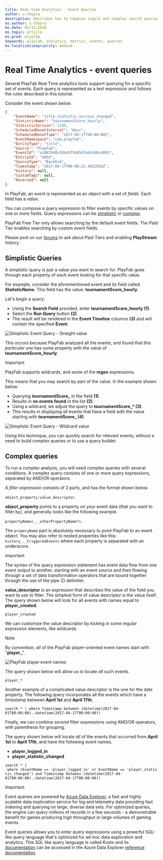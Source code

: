 ```yaml
---
title: Real-time Analytics - Event Queries
author: v-thopra
description: Describes how to compose simple and complex search queries for PlayFab events.
ms.author: v-thopra
ms.date: 01/11/2018
ms.topic: article
ms.prod: playfab
keywords: playfab, analytics, metrics, events, queries
ms.localizationpriority: medium
---
```


# Real Time Analytics - event queries

Several PlayFab Real Time analytics tools support querying for a specific set of events. Each query is represented as a text expression and follows the rules described in this tutorial.

Consider the event shown below.

```json
{
    "EventName": "title_statistic_version_changed",
    "StatisticName": "tournamentScore_hourly",
    "StatisticVersion": 1290,
    "ScheduledResetInterval": "Hour",
    "ScheduledResetTime": "2017-04-17T09:00:00Z",
    "EventNamespace": "com.playfab",
    "EntityType": "title",
    "Source": "PlayFab",
    "EventId": "a1883560c93b43f5b0543ade2d8cd093",
    "EntityId": "6EEA",
    "SourceType": "BackEnd",
    "Timestamp": "2017-04-17T09:00:22.4012656Z",
    "History": null,
    "CustomTags": null,
    "Reserved": null
}
```

In PlayFab, an event is represented as an *object* with a set of *fields*. Each field has a *value*.

You can compose a query expression to filter events by specific values on one or more fields. Query expressions can be [simplistic](#simplistic-queries) or [complex](#complex-queries).

PlayFab Free Tier only allows searching by the default event fields. The Paid Tier enables searching by custom event fields.

Please post on our [forums](https://community.playfab.com/questions/ask.html) to ask about Paid Tiers and enabling **PlayStream** history.

## Simplistic Queries

A simplistic query is just a value you want to search for. PlayFab goes through each property of each event looking for that specific value.

For example, consider the aforementioned event and its field called **StatisticName**.
This field has the value: **tournamentScore_hourly**.

Let's begin a query:

- Using the **Search Field** provided, enter **tournamentScore_hourly (1)**.
- Select the **Run Query** button **(2)**.
- The result will be rendered in the **Event Timeline** columns **(3)** and will contain the specified **Event**.

![Simplistic Event Query - Straight value](media/tutorials/simplistic-event-query-straight-value.png)  

This occurs because PlayFab analyzed all the events, and found that *this particular one* has some property with the value of **tournamentScore_hourly**.

> [!IMPORTANT]
> PlayFab supports wildcards, and some of the **regex** expressions.

This means that you may search by part of the value. In the example shown below:

- Querying **tournamentScore_** in the field **(1)**.
- Results in **no events found** in the list **(2)**.
- Using a wildcard, we adjust the query to **tournamentScore_\* (3)**.
- This results in displaying *all* events that have a field with the value starting with **tournamentScore_ (4)**.

![Simplistic Event Query - Wildcard value](media/tutorials/simplistic-event-query-wildcard-value.png)  

Using this technique, you can quickly search for relevant events, without a need to build complex queries or to use a query builder.

## Complex queries

To run a complex analysis, you will need complex queries with several conditions. A complex query consists of one or more query expressions, separated by AND/OR operators.

A *filter expression* consists of 2 parts, and has the format shown below.

`object_property:value_descriptor`.

**object_property** points to a property on your event data (that you want to filter by), and generally looks like the following example.

 `propertyName<_._otherPropertyName*>`.

The `properyName` part is absolutely necessary to point PlayFab to an event object. You may also refer to nested properties like this: `history_._triggeredEvents` where each property is separated with an underscore.

> [!IMPORTANT]
> The syntax of the query expression statement has event data flow from one event output to another, starting with an event source and then flowing through a set of data transformation operators that are bound together through the use of the pipe (|) delimiter.

**value_descriptor** is an expression that describes the value of the field you want to use to filter. The simplest form of value descriptor is the value itself. The query shown below will look for all events with names equal to **player_created**.

`player_created`

We can customize the value descriptor by kicking in some regular expression elements, like wildcards.

> [!NOTE]
> By convention, *all* of the PlayFab player-oriented event names start with "**player_**".

![PlayFab player event names](media/tutorials/playfab-player-event-names.png)  

The query shown below will allow us to locate *all* such events.

`player_*`

Another example of a complicated value descriptor is the one for the date property. The following query incorporates all the events which have a timestamp between **April 1st** and **April 17th**.

`search * | where Timestamp between (datetime(2017-04-01T00:00:00)..datetime(2017-04-17T00:00:00))`

Finally, we can combine *several* filter expressions using AND/OR operators, with parenthesis for grouping.

The query shown below will locate *all* of the events that occurred from **April 1st** to **April 17th**, and have the following event names.

- **player_logged_in**
- **player_statistic_changed**

`search * | where (EventName == 'player_logged_in' or EventName == 'player_statistic_changed') and Timestamp between (datetime(2017-04-01T00:00:00)..datetime(2017-04-17T00:00:00))`

> [!IMPORTANT]
> Event queries are powered by [Azure Data Explorer](https://azure.microsoft.com/services/data-explorer/), a fast and highly scalable data exploration service for log and telemetry data providing fast indexing and querying on large, diverse data sets. For optimized queries, the engine can query millions of records in a few seconds - a demonstrable benefit for games producing high throughput or large volumes of gaming events.
>   
> Event queries allows you to enter query expressions using a powerful SQL-like query language that's optimized for ad-hoc data exploration and analytics.  This SQL like query language is called Kusto and its [documentation](https://docs.microsoft.com/azure/kusto/query/) can be accessed in the Azure Data Explorer [reference documentation](https://docs.microsoft.com/azure/kusto/query/).
